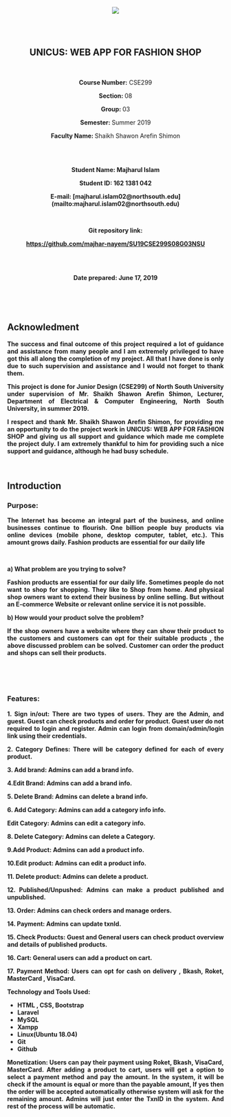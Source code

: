 
  <p align="center">
  <img src='https://elmsprodcdnendpoint.azureedge.net/attachments/15/2bfe67c5-2678-e011-969d-0030487d8897/46f5b6ce-3ea8-47ed-8444-80b87ed980cd.png'/>
</p>
  
<br/>
<br/>
  
<h2 align='center'>UNICUS: WEB APP FOR FASHION SHOP</h2>
<br>
<p align="center">
  
<p align="center"> <b>Course Number:</b> CSE299 </p>

<p align='center'><b>Section: </b>08</p>
  
   <p align='center'><b>Group: </b>03</p>
   
   <p align='center'><b>Semester: </b>Summer 2019</p>
   
   <p align='center'><b>Faculty Name: </b>Shaikh Shawon Arefin Shimon</p>   
 </p>
 <br>
 <br>
 
 <p align="center">

<p align='center'><b>Student Name: Majharul Islam </p>

<p align='center'><b>Student ID:</b> 162 1381 042 </p>

<p align='center'><b>E-mail:</b> [majharul.islam02@northsouth.edu](mailto:majharul.islam02@northsouth.edu)</p>
<br>
<p align='center'><b>Git repository link: </b></p>
<p align='center'><a href="https://github.com/majhar-nayem/SU19CSE299S08G03NSU">https://github.com/majhar-nayem/SU19CSE299S08G03NSU </a></p>
<br/>
<br/>
<p align='center'><b>Date prepared:<b>  June 17, 2019 </p>

</p>
<br>
<br>
<br>
<h2>Acknowledment</h2>
 <p align='justify'>
  The success and final outcome of this project required a lot of guidance and assistance from many people and I am extremely privileged to have got this all along the completion of my project. All that I have done is only due to such supervision and assistance and I would not forget to thank them.
  </p>
  <p align='justify'>
  This project is done for Junior Design (CSE299) of North South University under supervision of Mr. Shaikh Shawon Arefin Shimon, Lecturer, Department of Electrical & Computer Engineering, North South University, in summer 2019.
  </P>
  
  <p align='justify'>
    I respect and thank Mr. Shaikh Shawon Arefin Shimon, for providing me an opportunity to do the project work in UNICUS: WEB APP FOR FASHION SHOP
 and giving us all support and guidance which made me complete the project duly. I am extremely thankful to him for providing such a nice support and guidance, although he had busy schedule.
  </p>


<br>
<h2>Introduction</h2>
        <h3>Purpose: </h3>
        <p align='justify'>The Internet has become an integral part of the business, and online businesses continue to flourish. One billion people buy products via online devices (mobile phone, desktop computer, tablet, etc.). This amount grows daily. Fashion products are essential for our daily life</p>
        <br>
       <p align='justify'><b> a) What problem are you trying to solve?</b></p>
  
   <p align='justify'> Fashion products are essential for our daily life. Sometimes people do not want to shop for shopping. They like to Shop from home. And physical shop owners want to extend their business by online selling. But without an E-commerce Website or relevant online service it is not possible.</p>
        
 <p align='justify'><b>
b) How would your product solve the problem?</b></p>

<p align='justify'> If the shop owners have a website where they can show their product to the customers and customers can opt for their suitable products , the above discussed problem can be solved. Customer can order the product and shops can sell their products.</p>
<br>
<br>
<br>

<h3>Features:</h3>

<p align='justify'> <b> 1. Sign in/out: <b> There are two types of users. They are the Admin, and guest. Guest can check products and order for product. Guest user do not required to login and register. Admin can login from domain/admin/login link using their credentials. <p>

<p align='justify'><b>2. Category Defines:</b> There will be category defined for each of every product.</p>

<p align='justify'><b>3. Add brand:</b> Admins can add a brand info.</p>

<p align='justify'><b>4.Edit Brand:</b> Admins can add a brand info.</p>

<p align='justify'><b>5. Delete Brand:</b> Admins can delete a brand info.</p>

<p align='justify'><b>6. Add Category:</b> Admins can add a category info info.</p>

<p align='justify'> <b>Edit Category:</b> Admins can edit a category info.</p>

<p align='justify'> <b>8. Delete Category:</b> Admins can delete a Category.</p>

<p align='justify'> <b>9.Add Product:</b> Admins can add a product info.</p>

<p align='justify'> <b>10.Edit product:</b> Admins can edit a product info.</p>

<p align='justify'> <b>11. Delete product:</b> Admins can delete a product.</p>

<p align='justify'> <b>12. Published/Unpushed:</b> Admins can make a product published and unpublished.</p>

<p align='justify'> <b>13. Order:</b> Admins can check orders and manage orders.</p>

<p align='justify'> <b>14. Payment:</b> Admins can update txnId.</p>

<p align='justify'> <b>15. Check Products:</b> Guest and General users can check product overview and details of published products.</p>

<p align='justify'> <b>16. Cart:</b> General users can add a product on cart.</p>

<p align='justify'> <b>17. Payment Method:</b> Users can opt for cash on delivery , Bkash, Roket, MasterCard , VisaCard.</p>

<p align='justify'> <b>Technology and Tools Used:</b>

- HTML , CSS, Bootstrap
- Laravel
- MySQL
- Xampp
- Linux(Ubuntu 18.04)
- Git
- Github
</p>

<p align='justify'> <b>Monetization:</b> Users can pay their payment using Roket, Bkash, VisaCard, MasterCard. After adding a product to cart, users will get a option to select a payment method and pay the amount. In the system, it will be check if the amount is equal or more than the payable amount, If yes then the order will be accepted automatically otherwise system will ask for the remaining amount. Admins will just enter the TxnID in the system. And rest of the process will be automatic.</p>


